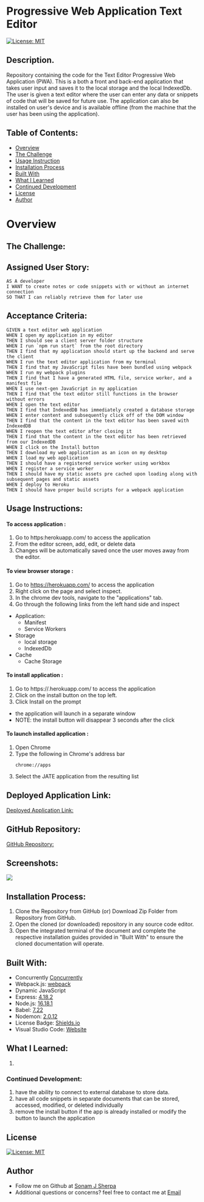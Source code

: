 # Progressive Web Application Text Editor 

[![License: MIT](https://img.shields.io/badge/License-MIT-yellow.svg)](https://opensource.org/licenses/MIT)

## Description.

Repository containing the code for the Text Editor Progressive Web Application (PWA). This is a both a front and back-end application that takes user input and saves it to the local storage and the local IndexedDb. The user is given a text editor where the user can enter any data or snippets of code that will be saved for future use. The application can also be installed on user's device and is available offline (from the machine that the user has been using the application).

## Table of Contents:
- [Overview](#Overview)
- [The Challenge](#The-Challenge)
- [Usage Instruction](#Usage-Instruction)
- [Installation Process](#Installation-Process)
- [Built With](#Built-With)
- [What I Learned](#What-I-Learned)
- [Continued Development](#Continued-Development)
- [License](#License)
- [Author](#Author)

# Overview

## The Challenge:


## Assigned User Story:
```
AS A developer
I WANT to create notes or code snippets with or without an internet connection
SO THAT I can reliably retrieve them for later use
```

## Acceptance Criteria:
```
GIVEN a text editor web application
WHEN I open my application in my editor
THEN I should see a client server folder structure
WHEN I run `npm run start` from the root directory
THEN I find that my application should start up the backend and serve the client
WHEN I run the text editor application from my terminal
THEN I find that my JavaScript files have been bundled using webpack
WHEN I run my webpack plugins
THEN I find that I have a generated HTML file, service worker, and a manifest file
WHEN I use next-gen JavaScript in my application
THEN I find that the text editor still functions in the browser without errors
WHEN I open the text editor
THEN I find that IndexedDB has immediately created a database storage
WHEN I enter content and subsequently click off of the DOM window
THEN I find that the content in the text editor has been saved with IndexedDB
WHEN I reopen the text editor after closing it
THEN I find that the content in the text editor has been retrieved from our IndexedDB
WHEN I click on the Install button
THEN I download my web application as an icon on my desktop
WHEN I load my web application
THEN I should have a registered service worker using workbox
WHEN I register a service worker
THEN I should have my static assets pre cached upon loading along with subsequent pages and static assets
WHEN I deploy to Heroku
THEN I should have proper build scripts for a webpack application
```


## Usage Instructions:

#### To access application :
1. Go to https:herokuapp.com/ to access the application
2. From the editor screen, add, edit, or delete data
3. Changes will be automatically saved once the user moves away from the editor.

#### To view browser storage :
1. Go to https://herokuapp.com/ to access the application
2. Right click on the page and select inspect.
3. In the chrome dev tools, navigate to the "applications" tab.
4. Go through the following links from the left hand side and inspect
* Application:
    *  Manifest
    *  Service Workers
* Storage
    * local storage
    * IndexedDb
* Cache
    * Cache Storage

 #### To install application :
1. Go to https://.herokuapp.com/ to access the application
2. Click on the install button on the top left.
3. Click Install on the prompt
  *   the application will launch in a separate window
  *   NOTE: the install button will disappear 3 seconds after the click

 #### To launch installed application :
1. Open Chrome
2. Type the following in Chrome's address bar
    ```
    chrome://apps

    ```
3. Select the JATE application from the resulting list



## Deployed Application Link:
[Deployed Application Link:]()

## GitHub Repository:
[GitHub Repository:](https://github.com/)


## Screenshots:
![](public/assets/images/NOSQL.png)

## Installation Process:
1. Clone the Repository from GitHub (or) Download Zip Folder from Repository from GitHub.
2. Open the cloned (or downloaded) repository in any source code editor.
3. Open the integrated terminal of the document and complete the respective installation guides provided in "Built With" to ensure the cloned documentation will operate.

## Built With:
- Concurrently [Concurrently](https://www.npmjs.com/package/concurrently)
- Webpack.js: [webpack](https://webpack.js.org/configuration/dev-server/)
- Dynamic JavaScript
- Express: [4.18.2](https://www.npmjs.com/package/express)
- Node.js: [16.18.1](https://nodejs.org/en/blog/release/v16.18.1/)
- Babel: [7.22](https://babeljs.io/)
- Nodemon: [2.0.12](https://www.npmjs.com/package/nodemon/v/2.0.12)
- License Badge: [Shields.io](https://shields.io/)
- Visual Studio Code: [Website](https://code.visualstudio.com/)

## What I Learned:
1.

### Continued Development:
1. have the ability to connect to external database to store data.
2. have all code snippets in separate documents that can be stored, accessed, modified, or deleted individually
3. remove the install button if the app is already installed or modify the button to launch the application

## License 
  
[![License: MIT](https://img.shields.io/badge/License-MIT-yellow.svg)](https://opensource.org/licenses/MIT)

## Author

* Follow me on Github at [Sonam J Sherpa](https://github.com/sonam-git)
* Additional questions or concerns? feel free to contact me at [Email](sherpa.sjs@gmail.com)
